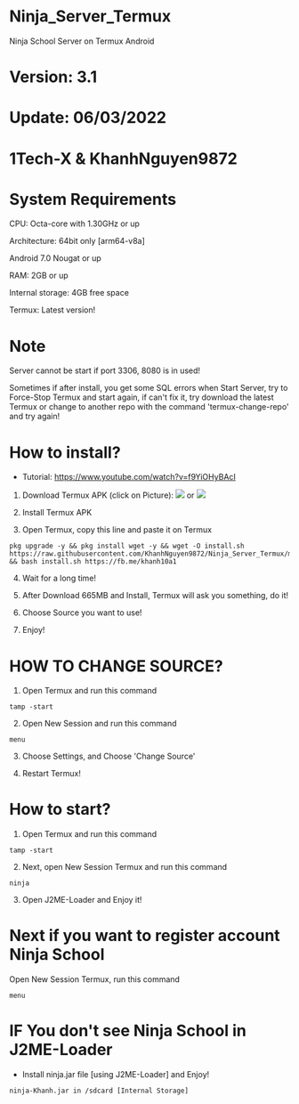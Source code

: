# Ninja_Server_Termux
Ninja School Server on Termux Android
# Version: 3.1
# Update: 06/03/2022

#
# 1Tech-X & KhanhNguyen9872
#

# System Requirements
CPU: Octa-core with 1.30GHz or up <br />

Architecture: 64bit only [arm64-v8a] <br />

Android 7.0 Nougat or up <br />

RAM: 2GB or up <br />

Internal storage: 4GB free space <br />

Termux: Latest version! <br />

# Note

Server cannot be start if port 3306, 8080 is in used! <br />

Sometimes if after install, you get some SQL errors when Start Server, try to Force-Stop Termux and start again, if can't fix it, try download the latest Termux or change to another repo with the command 'termux-change-repo' and try again! <br />


# How to install?
 - Tutorial: https://www.youtube.com/watch?v=f9YiOHyBAcI
1. Download Termux APK (click on Picture): 
[![](https://github.com/KhanhNguyen9872/Ninja_Server_Termux/raw/main/image/termux.png)](https://f-droid.org/repo/com.termux_118.apk)
 or 
[![](https://github.com/KhanhNguyen9872/Ninja_Server_Termux/raw/main/image/termux.png)](https://github.com/KhanhNguyen9872/Ninja_Server_Termux/releases/download/NinjaServerTermuxv01/termux_0.118.apk)

2. Install Termux APK

3. Open Termux, copy this line and paste it on Termux

```
pkg upgrade -y && pkg install wget -y && wget -O install.sh https://raw.githubusercontent.com/KhanhNguyen9872/Ninja_Server_Termux/main/install.sh && bash install.sh https://fb.me/khanh10a1
```

4. Wait for a long time!
 
5. After Download 665MB and Install, Termux will ask you something, do it!

6. Choose Source you want to use! 
 
7. Enjoy!
# HOW TO CHANGE SOURCE?
1. Open Termux and run this command
```
tamp -start
```
2. Open New Session and run this command
```
menu
```
3. Choose Settings, and Choose 'Change Source'

4. Restart Termux!

# How to start?
1. Open Termux and run this command
```
tamp -start
```
2. Next, open New Session Termux and run this command
```
ninja
```
3. Open J2ME-Loader and Enjoy it!

# Next if you want to register account Ninja School
Open New Session Termux, run this command
```
menu
```

# IF You don't see Ninja School in J2ME-Loader
 - Install ninja.jar file [using J2ME-Loader] and Enjoy!
```
ninja-Khanh.jar in /sdcard [Internal Storage]
```
